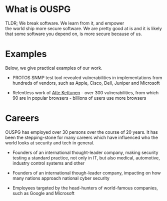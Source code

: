 # What is OUSPG

TLDR; We break software. We learn from it, and empower  
the world ship more secure software. We are pretty good at is and it is
likely that some software you depend on, is more secure because of us.

# Examples

Below, we give practical examples of our work.

 * PROTOS SNMP test tool revealed vulnerabilities in implementations from
   hundreds of vendors, such as Apple, Cisco, Dell, Juniper and Microsoft

 * Relentless work of [Atte Kettunen](https://youtu.be/wO1LU_QKroQ) - over 300
   vulnerabilities, from which 90 are in popular browsers - billions of users
   use more browsers

# Careers

OUSPG has employed over 30 persons over the course of 20 years.
It has been the stepping-stone for many careers which have influenced who the 
world looks at security and tech in general.

 * Founders of an international thought-leader company, making security testing
   a standard practice, not only in IT, but also medical, automotive, industry control
   systems and other

 * Founders of an international though-leader company, impacting on how many
   nations approach national cyber security

 * Employees targeted by the head-hunters of world-famous companies, such as
   Google and Microsoft
